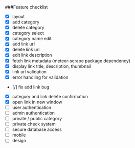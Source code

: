###Feature checklist
- [x] layout
- [x] add category
- [x] delete category
- [x] category select
- [x] category name edit
- [x] add link url
- [x] delete link url
- [x] edit link description
- [x] fetch link metadata (meteor-scrape package dependency)
- [x] display link title, description, thumbnail
- [x] link url validation
- [x] error handling for validation
- [/] fix add link bug
- [x] category and link delete confirmation
- [x] open link in new window
- [ ] user authentication
- [ ] admin authentication
- [ ] private / public category
- [ ] private check system
- [ ] secure database access
- [ ] mobile
- [ ] design